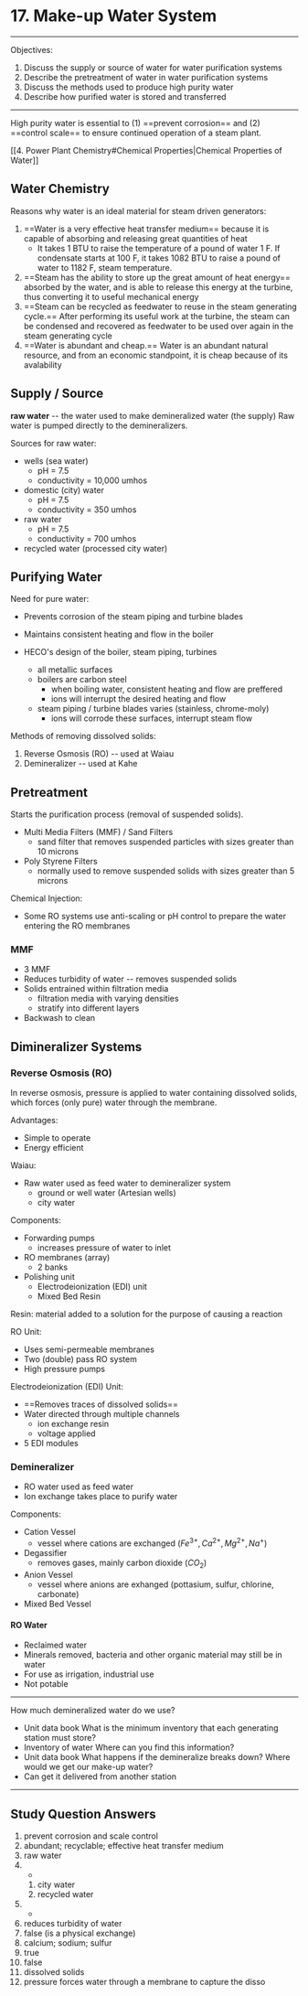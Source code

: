 # 17. Make-up Water System
---

Objectives:
1.	Discuss the supply or source of water for water purification systems
2.	Describe the pretreatment of water in water purification systems
3.	Discuss the methods used to produce high purity water
4.	Describe how purified water is stored and transferred

---

High purity water is essential to (1) ==prevent corrosion== and (2) ==control scale== to ensure continued operation of a steam plant.

[[4. Power Plant Chemistry#Chemical Properties|Chemical Properties of Water]]
## Water Chemistry
Reasons why water is an ideal material for steam driven generators:
1.	==Water is a very effective heat transfer medium== because it is capable of absorbing and releasing great quantities of heat
	-	It takes 1 BTU to raise the temperature of a pound of water 1 F. If condensate starts at 100 F, it takes 1082 BTU to raise a pound of water to 1182 F, steam temperature.
2.	==Steam has the ability to store up the great amount of heat energy== absorbed by the water, and is able to release this energy at the turbine, thus converting it to useful mechanical energy
3.	==Steam can be recycled as feedwater to reuse in the steam generating cycle.== After performing its useful work at the turbine, the steam can be condensed and recovered as feedwater to be used over again in the steam generating cycle
4. ==Water is abundant and cheap.== Water is an abundant natural resource, and from an economic standpoint, it is cheap because of its avalability

## Supply / Source
**raw water** -- the water used to make demineralized water (the supply)
Raw water is pumped directly to the demineralizers.

Sources for raw water:
-	wells (sea water)
	-	pH = 7.5
	-	conductivity = 10,000 umhos
-	domestic (city) water
	-	pH = 7.5
	-	conductivity = 350 umhos
-	raw water
	-	pH = 7.5
	-	conductivity = 700 umhos
-	recycled water (processed city water)

## Purifying Water
Need for pure water:
-	Prevents corrosion of the steam piping and turbine blades
-	Maintains consistent heating and flow in the boiler

-	HECO's design of the boiler, steam piping, turbines
	-	all metallic surfaces
	-	boilers are carbon steel
		-	when boiling water, consistent heating and flow are preffered
		-	ions will interrupt the desired heating and flow
	-	steam piping / turbine blades varies (stainless, chrome-moly)
		-	ions will corrode these surfaces, interrupt steam flow

Methods of removing dissolved solids:
1.	Reverse Osmosis (RO) -- used at Waiau
2.	Demineralizer -- used at Kahe

## Pretreatment
Starts the purification process (removal of suspended solids).

-	Multi Media Filters (MMF) / Sand Filters
	-	sand filter that removes suspended particles with sizes greater than 10 microns
-	Poly Styrene Filters
	-	normally used to remove suspended solids with sizes greater than 5 microns
	
Chemical Injection:
-	Some RO systems use anti-scaling or pH control to prepare the water entering the RO membranes

### MMF
-	3 MMF
-	Reduces turbidity of water -- removes suspended solids
-	Solids entrained within filtration media
	-	filtration media with varying densities
	-	stratify into different layers
-	Backwash to clean

## Dimineralizer Systems

### Reverse Osmosis (RO)
In reverse osmosis, pressure is applied to water containing dissolved solids, which forces (only pure) water through the membrane.

Advantages:
-	Simple to operate
-	Energy efficient

Waiau:
-	Raw water used as feed water to demineralizer system
	-	ground or well water (Artesian wells)
	-	city water
	
Components:
-	Forwarding pumps
	-	increases pressure of water to inlet
-	RO membranes (array)
	-	2 banks
-	Polishing unit
	-	Electrodeionization (EDI) unit
	-	Mixed Bed Resin
	
Resin: material added to a solution for the purpose of causing a reaction

RO Unit:
-	Uses semi-permeable membranes
-	Two (double) pass RO system
-	High pressure pumps

Electrodeionization (EDI) Unit:
-	==Removes traces of dissolved solids==
-	Water directed through multiple channels
	-	ion exchange resin
	-	voltage applied
-	5 EDI modules

### Demineralizer
-	RO water used as feed water
-	Ion exchange takes place to purify water

Components:
-	Cation Vessel
	-	vessel where cations are exchanged ($Fe^{3+}, Ca^{2+}, Mg^{2+}, Na^{+}$)
-	Degassifier
	-	removes gases, mainly carbon dioxide ($CO_{2}$)
-	Anion Vessel
	-	vessel where anions are exhanged (pottasium, sulfur, chlorine, carbonate)
-	Mixed Bed Vessel

#### RO Water
-	Reclaimed water
-	Minerals removed, bacteria and other organic material may still be in water
-	For use as irrigation, industrial use
-	Not potable

---

How much demineralized water do we use?
-	Unit data book
What is the minimum inventory that each generating station must store?
-	Inventory of water
Where can you find this information?
-	Unit data book
What happens if the demineralize breaks down? Where would we get our make-up water?
-	Can get it delivered from another station

---

## Study Question Answers
1.	prevent corrosion and scale control
2.	abundant; recyclable; effective heat transfer medium
3.	raw water
4.	-
	1.	city water
	2.	recycled water
5.	-
6.	reduces turbidity of water
7.	false (is a physical exchange)
8.	calcium; sodium; sulfur
9.	true
10.	false
11.	dissolved solids
12.	pressure forces water through a membrane to capture the disso



